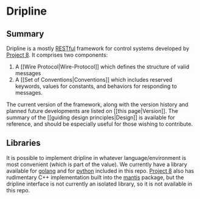 # Dripline

## Summary

Dripline is a mostly [RESTful](https://ics.uci.edu/~fielding/pubs/dissertation/rest_arch_style.htm) framework for control systems developed by [Project 8](http://www.project8.org).
It comprises two components:  

1. A [[Wire Protocol|Wire-Protocol]] which defines the structure of valid messages
2. A [[Set of Conventions|Conventions]] which includes reserved keywords, values for constants, and behaviors for responding to messages.

The current version of the framework, along with the version history and planned future developments are listed on [[this page|Version]].  The summary of the [[guiding design principles|Design]] is available for reference, and should be especially useful for those wishing to contribute.

## Libraries
It is possible to implement dripline in whatever language/environment is most convenient (which is part of the value). We currently have a library available for [golang](https://github.com/project8/dripline/tree/develop/go) and for [python](https://github.com/project8/dripline/tree/develop/python) included in this repo. [Project 8](http://www.project8.org) also has rudimentary C++ implementation built into the [mantis](https://github.com/project8/mantis) package, but the dripline interface is not currently an isolated library, so it is not available in this repo.
